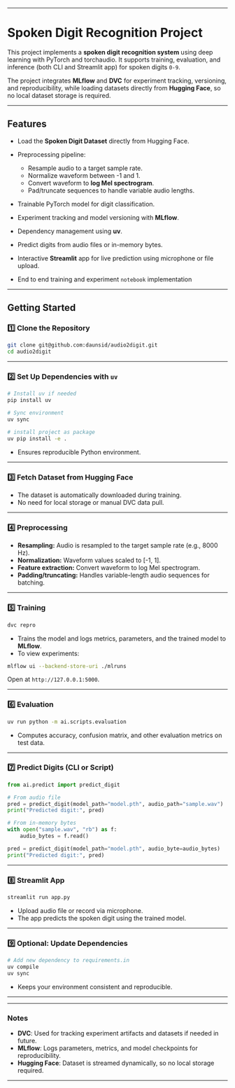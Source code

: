 
---

# Spoken Digit Recognition Project

This project implements a **spoken digit recognition system** using deep learning with PyTorch and torchaudio. It supports training, evaluation, and inference (both CLI and Streamlit app) for spoken digits `0-9`.

The project integrates **MLflow** and **DVC** for experiment tracking, versioning, and reproducibility, while loading datasets directly from **Hugging Face**, so no local dataset storage is required.

---

## Features

* Load the **Spoken Digit Dataset** directly from Hugging Face.
* Preprocessing pipeline:

  * Resample audio to a target sample rate.
  * Normalize waveform between -1 and 1.
  * Convert waveform to **log Mel spectrogram**.
  * Pad/truncate sequences to handle variable audio lengths.
* Trainable PyTorch model for digit classification.
* Experiment tracking and model versioning with **MLflow**.
* Dependency management using **uv**.
* Predict digits from audio files or in-memory bytes.
* Interactive **Streamlit** app for live prediction using microphone or file upload.
* End to end training and experiment `notebook` implementation

---

## Getting Started

### 1️⃣ Clone the Repository

```bash
git clone git@github.com:daunsid/audio2digit.git
cd audio2digit
```

---

### 2️⃣ Set Up Dependencies with `uv`

```bash
# Install uv if needed
pip install uv

# Sync environment
uv sync

# install project as package
uv pip install -e .
```

* Ensures reproducible Python environment.

---

### 3️⃣ Fetch Dataset from Hugging Face

* The dataset is automatically downloaded during training.
* No need for local storage or manual DVC data pull.

---

### 4️⃣ Preprocessing

* **Resampling:** Audio is resampled to the target sample rate (e.g., 8000 Hz).
* **Normalization:** Waveform values scaled to \[-1, 1].
* **Feature extraction:** Convert waveform to log Mel spectrogram.
* **Padding/truncating:** Handles variable-length audio sequences for batching.

---

### 5️⃣ Training

```bash
dvc repro
```

* Trains the model and logs metrics, parameters, and the trained model to **MLflow**.
* To view experiments:

```bash
mlflow ui --backend-store-uri ./mlruns
```

Open at `http://127.0.0.1:5000`.

---

### 6️⃣ Evaluation

```bash
uv run python -m ai.scripts.evaluation
```

* Computes accuracy, confusion matrix, and other evaluation metrics on test data.

---

### 7️⃣ Predict Digits (CLI or Script)

```python
from ai.predict import predict_digit

# From audio file
pred = predict_digit(model_path="model.pth", audio_path="sample.wav")
print("Predicted digit:", pred)

# From in-memory bytes
with open("sample.wav", "rb") as f:
    audio_bytes = f.read()

pred = predict_digit(model_path="model.pth", audio_byte=audio_bytes)
print("Predicted digit:", pred)
```

---

### 8️⃣ Streamlit App

```bash
streamlit run app.py
```

* Upload audio file or record via microphone.
* The app predicts the spoken digit using the trained model.

---

### 9️⃣ Optional: Update Dependencies

```bash
# Add new dependency to requirements.in
uv compile
uv sync
```

* Keeps your environment consistent and reproducible.

---

<!-- ## Project Structure

```
├── app.py              # Streamlit app for inference
├── train.py            # Training script
├── evaluate.py         # Evaluation script
├── predict.py          # CLI inference functions
├── preprocess.py       # Audio preprocessing pipeline
├── models.py           # Model architecture
├── utils.py            # Helper functions
├── requirements.in     # uv dependencies
├── requirements.txt    # Generated dependencies
└── README.md
``` -->

---

### Notes

* **DVC**: Used for tracking experiment artifacts and datasets if needed in future.
* **MLflow**: Logs parameters, metrics, and model checkpoints for reproducibility.
* **Hugging Face**: Dataset is streamed dynamically, so no local storage required.

---
